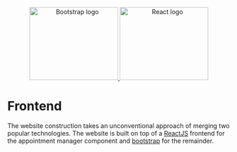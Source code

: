 <p align="center">
  <a href="https://getbootstrap.com/">
    <img src="https://getbootstrap.com/docs/5.2/assets/brand/bootstrap-logo-shadow.png" alt="Bootstrap logo" width="200" height="165">
    <img src="https://upload.wikimedia.org/wikipedia/commons/thumb/a/a7/React-icon.svg/512px-React-icon.svg.png?20220125121207" alt="React logo" width="200" height="165">
    
  </a>
</p>

# Frontend
The website construction takes an unconventional approach of merging two popular technologies. The website is built on top of a [ReactJS](https://reactjs.org/) frontend for the appointment manager component and [bootstrap](https://github.com/twbs/bootstrap) for the remainder. 